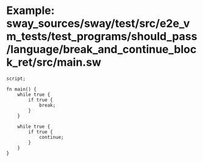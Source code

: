 # Example: sway_sources/sway/test/src/e2e_vm_tests/test_programs/should_pass/language/break_and_continue_block_ret/src/main.sw

```sway
script;

fn main() {
    while true {
        if true {
            break;
        }
    }

    while true {
        if true {
            continue;
        }
    }
}

```
